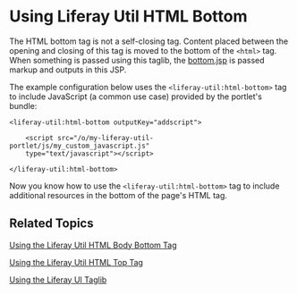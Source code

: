 # Using Liferay Util HTML Bottom [](id=using-liferay-util-html-bottom)

The HTML bottom tag is not a self-closing tag. Content placed between the 
opening and closing of this tag is moved to the bottom of the `<html>` tag. When 
something is passed using this taglib, the 
[bottom.jsp](https://github.com/liferay/liferay-portal/blob/master/portal-web/docroot/html/common/themes/bottom.jsp#L53-L59) 
is passed markup and outputs in this JSP. 

The example configuration below uses the `<liferay-util:html-bottom>` tag to 
include JavaScript (a common use case) provided by the portlet's bundle:
    
    <liferay-util:html-bottom outputKey="addscript">

        <script src="/o/my-liferay-util-portlet/js/my_custom_javascript.js" 
        type="text/javascript"></script>

    </liferay-util:html-bottom>

Now you know how to use the `<liferay-util:html-bottom>` tag to include 
additional resources in the bottom of the page's HTML tag. 

## Related Topics [](id=related-topics)

[Using the Liferay Util HTML Body Bottom Tag](/develop/tutorials/-/knowledge_base/7-1/using-liferay-util-body-bottom)

[Using the Liferay Util HTML Top Tag](/develop/tutorials/-/knowledge_base/7-1/using-liferay-util-html-top)

[Using the Liferay UI Taglib](/develop/tutorials/-/knowledge_base/7-1/using-the-liferay-ui-taglib-in-your-portlets)